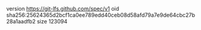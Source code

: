 version https://git-lfs.github.com/spec/v1
oid sha256:25624365d2bcf1ca0ee789edd40ceb08d58afd79a7e9de64cbc27b28a1aadfb2
size 123094
